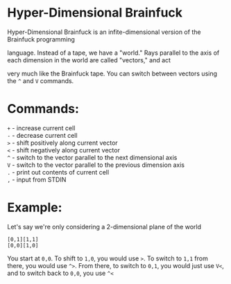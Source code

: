 # Hyper-Dimensional Brainfuck

Hyper-Dimensional Brainfuck is an infite-dimensional version of the Brainfuck programming 

language. Instead of a tape, we have a "world."
Rays parallel to the axis of each dimension in the world are called "vectors," and act 

very much like the Brainfuck tape. You can switch
between vectors using the `^` and `V` commands.  

# Commands:  
`+` - increase current cell  
`-` - decrease current cell  
`>` - shift positively along current vector  
`<` - shift negatively along current vector  
`^` - switch to the vector parallel to the next dimensional axis  
`V` - switch to the vector parallel to the previous dimension axis  
`.` - print out contents of current cell  
`,` - input from STDIN  

# Example:  
Let's say we're only considering a 2-dimensional plane of the world  


`[0,1][1,1]`  
`[0,0][1,0]` 

You start at `0,0`. To shift to `1,0`, you would use `>`. To switch to `1,1` from there, you would use `^>`. From there, to switch to `0,1`, you would just use `V<`, and to switch back to `0,0`, you use `^<`
